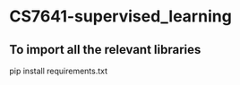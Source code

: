 # CS7641-supervised_learning

## To import all the relevant libraries

pip install requirements.txt
